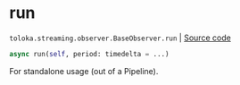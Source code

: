 # run
`toloka.streaming.observer.BaseObserver.run` | [Source code](https://github.com/Toloka/toloka-kit/blob/v1.2.1/src/streaming/observer.py#L58)

```python
async run(self, period: timedelta = ...)
```

For standalone usage (out of a Pipeline).

